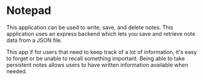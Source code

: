 # Notepad
This application can be used to write, save, and delete notes. This application uses an express backend which lets you save and retrieve note data from a JSON file.

This app if for users that need to keep track of a lot of information, it's easy to forget or be unable to recall something important. Being able to take persistent notes allows users to have written information available when needed.

